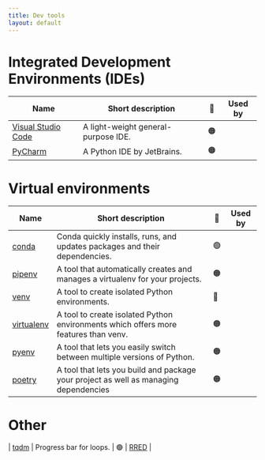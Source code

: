 ```yaml
---
title: Dev tools
layout: default
---
```


# Integrated Development Environments (IDEs)

| Name                                                     | Short description                   | 🚦  | Used by |
| -------------------------------------------------------- | ----------------------------------- | --- | :-----: |
| [Visual Studio Code](https://code.visualstudio.com/docs) | A light-weight general-purpose IDE. | 🟠  |         |
| [PyCharm](https://www.jetbrains.com/pycharm/)            | A Python IDE by JetBrains.          | 🟠  |         |

# Virtual environments

| Name                                                | Short description                                                                    | 🚦  | Used by |
| --------------------------------------------------- | ------------------------------------------------------------------------------------ | --- | :-----: |
| [conda](https://docs.conda.io/projects/conda/en/stable/) | Conda quickly installs, runs, and updates packages and their dependencies.           | 🟢  |         |
| [pipenv](https://pipenv.pypa.io/en/latest/)         | A tool that automatically creates and manages a virtualenv for your projects.        | 🟠  |         |
| [venv](https://docs.python.org/3/library/venv.html) | A tool to create isolated Python environments.                                       | 🔴  |         |
| [virtualenv](https://virtualenv.pypa.io/en/latest/) | A tool to create isolated Python environments which offers more features than venv.  | 🟠  |         |
| [pyenv](https://github.com/pyenv/pyenv)             | A tool that lets you easily switch between multiple versions of Python.              | 🟠  |         |
| [poetry](https://github.com/python-poetry/poetry)   | A tool that lets you build and package your project as well as managing dependencies | 🟠  |         |

# Other

| [tqdm](https://pypi.org/project/tqdm/2.2.3/) | Progress bar for loops. | 🟢 | [RRED](https://github.com/UCL-ARC/rred-reports) |
